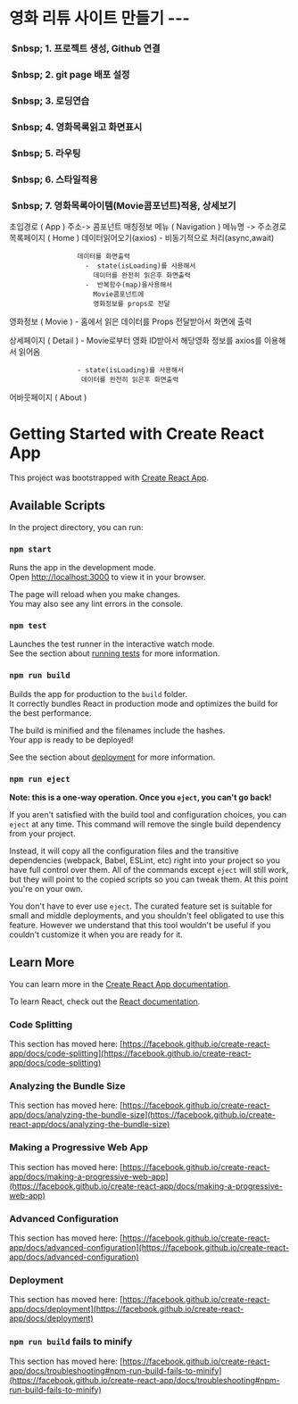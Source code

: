 # 영화 리튜 사이트 만들기 ---
### &nbsp;$nbsp; 1. 프로젝트 생성, Github 연결
### &nbsp;$nbsp; 2. git page 배포 설정
### &nbsp;$nbsp; 3. 로딩연습
### &nbsp;$nbsp; 4. 영화목록읽고 화면표시
### &nbsp;$nbsp; 5. 라우팅
### &nbsp;$nbsp; 6. 스타일적용
### &nbsp;$nbsp; 7. 영화목록아이템(Movie콤포넌트)적용, 상세보기

초입경로  ( App )
                  주소-> 콤포넌트 매칭정보
메뉴        ( Navigation )
                     메뉴명 -> 주소경로
목록페이지  ( Home )
                     데이터읽어오기(axios)
                        - 비동기적으로 처리(async,await)                         

                     데이터를 화면출력
                       -  state(isLoading)를 사용해서 
                         데이터를 완전히 읽은후 화면출력
                       -  반복함수(map)을사용해서
                         Movie콤포넌트에
                         영화정보를 props로 전달
 영화정보 ( Movie )
                     - 홈에서 읽은 데이터를
	         Props 전달받아서 화면에 출력

상세페이지  ( Detail )
                     - Movie로부터 영화 ID받아서
                      해당영화 정보를 axios를 이용해서 읽어옴
                               
                     - state(isLoading)를 사용해서 
                      데이터를 완전히 읽은후 화면출력
어바웃페이지 ( About )
                            

# Getting Started with Create React App

This project was bootstrapped with [Create React App](https://github.com/facebook/create-react-app).

## Available Scripts

In the project directory, you can run:

### `npm start`

Runs the app in the development mode.\
Open [http://localhost:3000](http://localhost:3000) to view it in your browser.

The page will reload when you make changes.\
You may also see any lint errors in the console.

### `npm test`

Launches the test runner in the interactive watch mode.\
See the section about [running tests](https://facebook.github.io/create-react-app/docs/running-tests) for more information.

### `npm run build`

Builds the app for production to the `build` folder.\
It correctly bundles React in production mode and optimizes the build for the best performance.

The build is minified and the filenames include the hashes.\
Your app is ready to be deployed!

See the section about [deployment](https://facebook.github.io/create-react-app/docs/deployment) for more information.

### `npm run eject`

**Note: this is a one-way operation. Once you `eject`, you can't go back!**

If you aren't satisfied with the build tool and configuration choices, you can `eject` at any time. This command will remove the single build dependency from your project.

Instead, it will copy all the configuration files and the transitive dependencies (webpack, Babel, ESLint, etc) right into your project so you have full control over them. All of the commands except `eject` will still work, but they will point to the copied scripts so you can tweak them. At this point you're on your own.

You don't have to ever use `eject`. The curated feature set is suitable for small and middle deployments, and you shouldn't feel obligated to use this feature. However we understand that this tool wouldn't be useful if you couldn't customize it when you are ready for it.

## Learn More

You can learn more in the [Create React App documentation](https://facebook.github.io/create-react-app/docs/getting-started).

To learn React, check out the [React documentation](https://reactjs.org/).

### Code Splitting

This section has moved here: [https://facebook.github.io/create-react-app/docs/code-splitting](https://facebook.github.io/create-react-app/docs/code-splitting)

### Analyzing the Bundle Size

This section has moved here: [https://facebook.github.io/create-react-app/docs/analyzing-the-bundle-size](https://facebook.github.io/create-react-app/docs/analyzing-the-bundle-size)

### Making a Progressive Web App

This section has moved here: [https://facebook.github.io/create-react-app/docs/making-a-progressive-web-app](https://facebook.github.io/create-react-app/docs/making-a-progressive-web-app)

### Advanced Configuration

This section has moved here: [https://facebook.github.io/create-react-app/docs/advanced-configuration](https://facebook.github.io/create-react-app/docs/advanced-configuration)

### Deployment

This section has moved here: [https://facebook.github.io/create-react-app/docs/deployment](https://facebook.github.io/create-react-app/docs/deployment)

### `npm run build` fails to minify

This section has moved here: [https://facebook.github.io/create-react-app/docs/troubleshooting#npm-run-build-fails-to-minify](https://facebook.github.io/create-react-app/docs/troubleshooting#npm-run-build-fails-to-minify)
